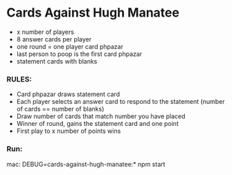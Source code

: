 # Cards Against Hugh Manatee
- x number of players
- 8 answer cards per player
- one round = one player card phpazar
- last person to poop is the first card phpazar
- statement cards with blanks

### RULES:
- Card phpazar draws statement card
- Each player selects an answer card to respond to the statement (number of cards == number of blanks)
- Draw number of cards that match number you have placed
- Winner of round, gains the statement card and one point
- First play to x number of points wins

### Run:
mac:
DEBUG=cards-against-hugh-manatee:* npm start
